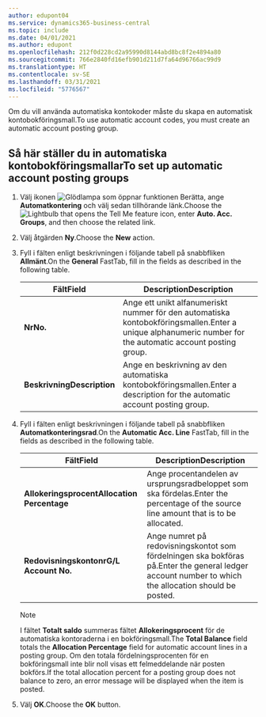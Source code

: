```yaml
---
author: edupont04
ms.service: dynamics365-business-central
ms.topic: include
ms.date: 04/01/2021
ms.author: edupont
ms.openlocfilehash: 212f0d228cd2a95990d8144abd8bc8f2e4894a80
ms.sourcegitcommit: 766e2840fd16efb901d211d7fa64d96766ac99d9
ms.translationtype: HT
ms.contentlocale: sv-SE
ms.lasthandoff: 03/31/2021
ms.locfileid: "5776567"
---
```

<span data-ttu-id="7f2e1-101">Om du vill använda automatiska kontokoder måste du skapa en automatisk kontobokföringsmall.</span><span class="sxs-lookup"><span data-stu-id="7f2e1-101">To use automatic account codes, you must create an automatic account posting group.</span></span>  

## <a name="to-set-up-automatic-account-posting-groups"></a><span data-ttu-id="7f2e1-102">Så här ställer du in automatiska kontobokföringsmallar</span><span class="sxs-lookup"><span data-stu-id="7f2e1-102">To set up automatic account posting groups</span></span>  

1. <span data-ttu-id="7f2e1-103">Välj ikonen ![Glödlampa som öppnar funktionen Berätta](../../../media/ui-search/search_small.png "Berätta för mig vad du vill göra"), ange **Automatkontering** och välj sedan tillhörande länk.</span><span class="sxs-lookup"><span data-stu-id="7f2e1-103">Choose the ![Lightbulb that opens the Tell Me feature](../../../media/ui-search/search_small.png "Tell me what you want to do") icon, enter **Auto. Acc. Groups**, and then choose the related link.</span></span>  
2. <span data-ttu-id="7f2e1-104">Välj åtgärden **Ny**.</span><span class="sxs-lookup"><span data-stu-id="7f2e1-104">Choose the **New** action.</span></span>  
3. <span data-ttu-id="7f2e1-105">Fyll i fälten enligt beskrivningen i följande tabell på snabbfliken **Allmänt**.</span><span class="sxs-lookup"><span data-stu-id="7f2e1-105">On the **General** FastTab, fill in the fields as described in the following table.</span></span>  

    |<span data-ttu-id="7f2e1-106">Fält</span><span class="sxs-lookup"><span data-stu-id="7f2e1-106">Field</span></span>|<span data-ttu-id="7f2e1-107">Description</span><span class="sxs-lookup"><span data-stu-id="7f2e1-107">Description</span></span>|  
    |-----------|-----------------|  
    |<span data-ttu-id="7f2e1-108">**Nr**</span><span class="sxs-lookup"><span data-stu-id="7f2e1-108">**No.**</span></span>|<span data-ttu-id="7f2e1-109">Ange ett unikt alfanumeriskt nummer för den automatiska kontobokföringsmallen.</span><span class="sxs-lookup"><span data-stu-id="7f2e1-109">Enter a unique alphanumeric number for the automatic account posting group.</span></span>|  
    |<span data-ttu-id="7f2e1-110">**Beskrivning**</span><span class="sxs-lookup"><span data-stu-id="7f2e1-110">**Description**</span></span>|<span data-ttu-id="7f2e1-111">Ange en beskrivning av den automatiska kontobokföringsmallen.</span><span class="sxs-lookup"><span data-stu-id="7f2e1-111">Enter a description for the automatic account posting group.</span></span>|  

4. <span data-ttu-id="7f2e1-112">Fyll i fälten enligt beskrivningen i följande tabell på snabbfliken **Automatkonteringsrad**.</span><span class="sxs-lookup"><span data-stu-id="7f2e1-112">On the **Automatic Acc. Line** FastTab, fill in the fields as described in the following table.</span></span>  

    |<span data-ttu-id="7f2e1-113">Fält</span><span class="sxs-lookup"><span data-stu-id="7f2e1-113">Field</span></span>|<span data-ttu-id="7f2e1-114">Description</span><span class="sxs-lookup"><span data-stu-id="7f2e1-114">Description</span></span>|  
    |-----------|-----------------|  
    |<span data-ttu-id="7f2e1-115">**Allokeringsprocent**</span><span class="sxs-lookup"><span data-stu-id="7f2e1-115">**Allocation Percentage**</span></span>|<span data-ttu-id="7f2e1-116">Ange procentandelen av ursprungsradbeloppet som ska fördelas.</span><span class="sxs-lookup"><span data-stu-id="7f2e1-116">Enter the percentage of the source line amount that is to be allocated.</span></span>|  
    |<span data-ttu-id="7f2e1-117">**Redovisningskontonr**</span><span class="sxs-lookup"><span data-stu-id="7f2e1-117">**G/L Account No.**</span></span>|<span data-ttu-id="7f2e1-118">Ange numret på redovisningskontot som fördelningen ska bokföras på.</span><span class="sxs-lookup"><span data-stu-id="7f2e1-118">Enter the general ledger account number to which the allocation should be posted.</span></span>|  

    > [!NOTE]  
    >  <span data-ttu-id="7f2e1-119">I fältet **Totalt saldo** summeras fältet **Allokeringsprocent** för de automatiska kontoraderna i en bokföringsmall.</span><span class="sxs-lookup"><span data-stu-id="7f2e1-119">The **Total Balance** field totals the **Allocation Percentage** field for automatic account lines in a posting group.</span></span> <span data-ttu-id="7f2e1-120">Om den totala fördelningsprocenten för en bokföringsmall inte blir noll visas ett felmeddelande när posten bokförs.</span><span class="sxs-lookup"><span data-stu-id="7f2e1-120">If the total allocation percent for a posting group does not balance to zero, an error message will be displayed when the item is posted.</span></span>  

5. <span data-ttu-id="7f2e1-121">Välj **OK**.</span><span class="sxs-lookup"><span data-stu-id="7f2e1-121">Choose the **OK** button.</span></span>  
